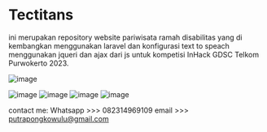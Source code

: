 # Tectitans
ini merupakan repository website pariwisata ramah disabilitas yang di kembangkan menggunakan laravel dan konfigurasi text to speach menggunakan jqueri dan ajax dari js untuk kompetisi InHack GDSC Telkom Purwokerto 2023.


![image](https://github.com/user-attachments/assets/18f54c3a-7bf3-4173-8417-0fa27ee016ea)

![image](https://github.com/user-attachments/assets/1f5250d4-9335-4d6e-8516-371e87e142ff)
![image](https://github.com/user-attachments/assets/fb8a7d86-e8c7-414a-b367-6047b9e18322)
![image](https://github.com/user-attachments/assets/d59610fb-a86f-410a-8fd9-c8d2c3837d54)
![image](https://github.com/user-attachments/assets/a50356d3-6ab2-45c7-a932-77e44fd62719)



contact me:
Whatsapp >>> 082314969109
email    >>> putrapongkowulu@gmail.com



